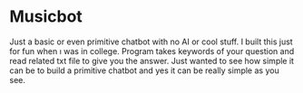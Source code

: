 # Musicbot
Just a basic or even primitive chatbot with no AI or cool stuff. I built this just for fun when ı was in college. Program takes keywords of your question and read 
related txt file to give you the answer. Just wanted to see how simple it can be to build a primitive chatbot and yes it can be really simple as you see. 
